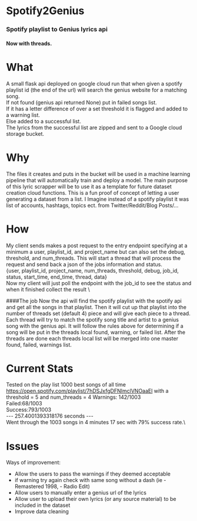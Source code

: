# Spotify2Genius
### Spotify playlist to Genius lyrics api
#### Now with threads.

# What
A small flask api deployed on google cloud run that when given a spotify playlist id (the end of the url) will search the genius website for a matching song. \
If not found (genius api returned None) put in failed songs list. \
If it has a letter difference of over a set threshold it is flagged and added to a warning list. \
Else added to a successful list. \
The lyrics from the successful list are zipped and sent to a Google cloud storage bucket.




# Why
The files it creates and puts in the bucket will be used in a machine learning pipeline that will automatically train and deploy a model.
The main purpose of this lyric scrapper will be to use it as a template for future dataset creation cloud functions. 
This is a fun proof of concept of letting a user generating a dataset from a list. I Imagine instead of a spotify playlist it was list of accounts, hashtags, topics ect. from Twitter/Reddit/Blog Posts/...

# How
My client sends makes a post request to the entry endpoint specifying at a minimum a user, playlist_id, and project_name but can also set the debug, threshold, and num_threads.
This will start a thread that will process the request and send back a json of the jobs information and status. \
{user, playlist_id, project_name, num_threads, threshold, debug, job_id, status, start_time, end_time, thread, data} \
Now my client will just poll the endpoint with the job_id to see the status and when it finished collect the result \

####The job
Now the api will find the spotify playlist with the spotify api and get all the songs in that playlist. Then it will cut up that playlist into 
the number of threads set (default 4)  piece and will give each piece to a thread. Each thread will try to match the spotify song title and artist to a genius song with the genius api.
It will follow the rules above for determining if a song will be put in the threads local found, warning, or failed list. 
After the threads are done each threads local list will be merged into one master found, failed, warnings list.



 




# Current Stats
Tested on the play list 1000 best songs of all time 
https://open.spotify.com/playlist/7hDSJxfgDFNImclVNOaaEl
with a threshold = 5 and num_threads = 4 
Warnings: 142/1003 \
Failed:68/1003 \
Success:793/1003 \
--- 257.4001393318176 seconds --- \
Went through the 1003 songs in 4 minutes 17 sec  with 79% success rate.\

# Issues

Ways of improvement:
 - Allow the users to pass the warnings if they deemed acceptable
 - if warning try again check with same song without a dash (ie - Remastered 1998, - Radio Edit)
 - Allow users to manually enter a genius url of the lyrics
 - Allow user to upload their own lyrics (or any source material) to be included in the dataset
 - Improve data cleaning






